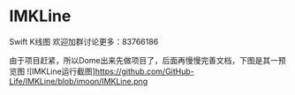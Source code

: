 # IMKLine
Swift K线图
欢迎加群讨论更多：83766186

由于项目赶紧，所以Dome出来先做项目了，后面再慢慢完善文档，下图是其一预览图
![IMKLine运行截图]https://github.com/GitHub-Life/IMKLine/blob/imoon/IMKLine.png
